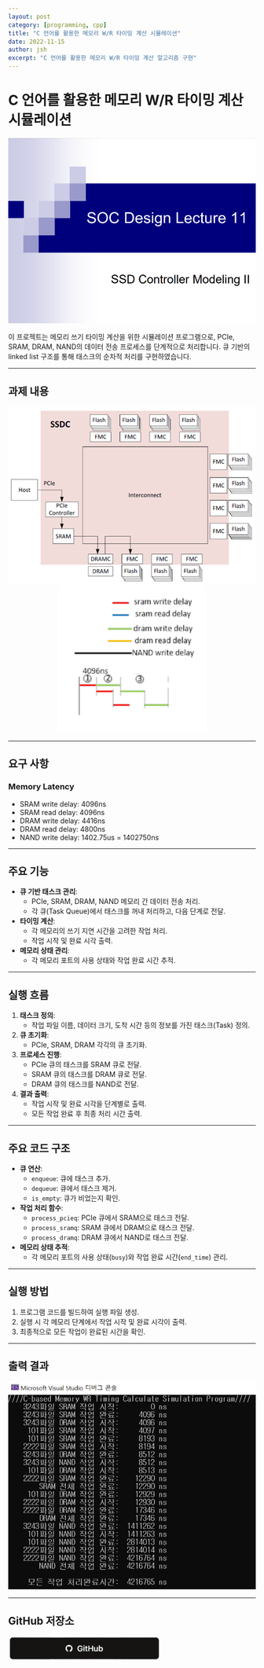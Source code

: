 ```yaml
---
layout: post
category: [programming, cpp]
title: "C 언어를 활용한 메모리 W/R 타이밍 계산 시뮬레이션"
date: 2022-11-15
author: jsh
excerpt: "C 언어를 활용한 메모리 W/R 타이밍 계산 알고리즘 구현"
---
```


# C 언어를 활용한 메모리 W/R 타이밍 계산 시뮬레이션

<div style="text-align: center;">
<a href="/assets/img/posts/soc1.png" data-lity>
  <img src="/assets/img/posts/soc1.png" style="width: auto; max-height: 500px;" />
</a>
</div>

이 프로젝트는 메모리 쓰기 타이밍 계산을 위한 시뮬레이션 프로그램으로, PCIe, SRAM, DRAM, NAND의 데이터 전송 프로세스를 단계적으로 처리합니다. 큐 기반의 linked list 구조를 통해 태스크의 순차적 처리를 구현하였습니다.

---

## 과제 내용

<div style="text-align: center;">
<a href="/assets/img/posts/memory2.png" data-lity>
  <img src="/assets/img/posts/memory2.png" style="width: auto; max-height: 500px;" />
</a>
</div>

<div style="text-align: center;">
<a href="/assets/img/posts/soc2.png" data-lity>
  <img src="/assets/img/posts/soc2.png" style="width: auto; max-height: 500px;" />
</a>
</div>

---

## 요구 사항

### Memory Latency

- SRAM write delay: 4096ns
- SRAM read delay: 4096ns
- DRAM write delay: 4416ns
- DRAM read delay: 4800ns
- NAND write delay: 1402.75us = 1402750ns

---

## 주요 기능

- **큐 기반 태스크 관리**:
  - PCIe, SRAM, DRAM, NAND 메모리 간 데이터 전송 처리.
  - 각 큐(Task Queue)에서 태스크를 꺼내 처리하고, 다음 단계로 전달.
- **타이밍 계산**:
  - 각 메모리의 쓰기 지연 시간을 고려한 작업 처리.
  - 작업 시작 및 완료 시각 출력.
- **메모리 상태 관리**:
  - 각 메모리 포트의 사용 상태와 작업 완료 시간 추적.

---

## 실행 흐름

1. **태스크 정의**:
   - 작업 파일 이름, 데이터 크기, 도착 시간 등의 정보를 가진 태스크(Task) 정의.
2. **큐 초기화**:
   - PCIe, SRAM, DRAM 각각의 큐 초기화.
3. **프로세스 진행**:
   - PCIe 큐의 태스크를 SRAM 큐로 전달.
   - SRAM 큐의 태스크를 DRAM 큐로 전달.
   - DRAM 큐의 태스크를 NAND로 전달.
4. **결과 출력**:
   - 작업 시작 및 완료 시각을 단계별로 출력.
   - 모든 작업 완료 후 최종 처리 시간 출력.

---

## 주요 코드 구조

- **큐 연산**:
  - `enqueue`: 큐에 태스크 추가.
  - `dequeue`: 큐에서 태스크 제거.
  - `is_empty`: 큐가 비었는지 확인.
- **작업 처리 함수**:
  - `process_pcieq`: PCIe 큐에서 SRAM으로 태스크 전달.
  - `process_sramq`: SRAM 큐에서 DRAM으로 태스크 전달.
  - `process_dramq`: DRAM 큐에서 NAND로 태스크 전달.
- **메모리 상태 추적**:
  - 각 메모리 포트의 사용 상태(`busy`)와 작업 완료 시간(`end_time`) 관리.

---

## 실행 방법

1. 프로그램 코드를 빌드하여 실행 파일 생성.
2. 실행 시 각 메모리 단계에서 작업 시작 및 완료 시각이 출력.
3. 최종적으로 모든 작업이 완료된 시간을 확인.

---

## 출력 결과

<div style="text-align: center;">
<a href="/assets/img/posts/memory_result.png" data-lity>
  <img src="/assets/img/posts/memory_result.png" style="width: auto; max-height: 500px;" />
</a>
</div>

---

## GitHub 저장소

<div class='sx-button'>
  <a href='https://github.com/radon99/radon99.github.io/tree/main/projects/MemoryWRTimingCalculation' target="_blank">
    <img src='/assets/img/icons/github.png' style="width: auto; max-height: 50px;" />
  </a>
</div>


